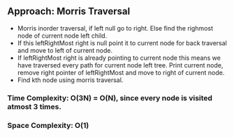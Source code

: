 ## Approach: Morris Traversal
* Morris inorder traversal, if left null go to right. Else find the righmost node of current node left child.
* If this leftRightMost right is null point it to current node for back traversal and move to left of current node.
* If leftRightMost right is already pointing to current node this means we have traversed every path for current node left tree. Print current node, remove right pointer of leftRightMost and move to right of current node.
* Find kth node using morris traversal.
​
### Time Complexity: O(3N) = O(N), since every node is visited atmost 3 times.
### Space Complexity: O(1)